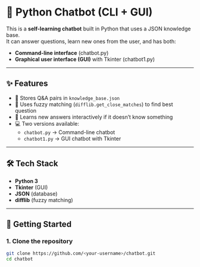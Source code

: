 # 🤖 Python Chatbot (CLI + GUI)

This is a **self-learning chatbot** built in Python that uses a JSON knowledge base.  
It can answer questions, learn new ones from the user, and has both:

- **Command-line interface** (chatbot.py)
- **Graphical user interface (GUI)** with Tkinter (chatbot1.py)

---

## ✨ Features
- 📂 Stores Q&A pairs in `knowledge_base.json`
- 🔎 Uses fuzzy matching (`difflib.get_close_matches`) to find best question
- 🧠 Learns new answers interactively if it doesn’t know something
- 💻 Two versions available:
  - `chatbot.py` → Command-line chatbot
  - `chatbot1.py` → GUI chatbot with Tkinter

---

## 🛠️ Tech Stack
- **Python 3**
- **Tkinter** (GUI)
- **JSON** (database)
- **difflib** (fuzzy matching)

---

## 🚀 Getting Started

### 1. Clone the repository
```bash
git clone https://github.com/<your-username>/chatbot.git
cd chatbot
